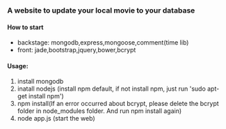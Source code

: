 ### A website to update your local movie to your database


#### How to start

- backstage: mongodb,express,mongoose,comment(time lib)
- front: jade,bootstrap,jquery,bower,bcrypt
	
#### Usage:

1. install mongodb
2. inatall nodejs (install npm default, if not install npm, just run 'sudo apt-get install npm')
3. npm install(If an error occurred about bcrypt, please delete the bcrypt folder in node_modules folder. And run npm install
   again)
4. node app.js (start the web)
